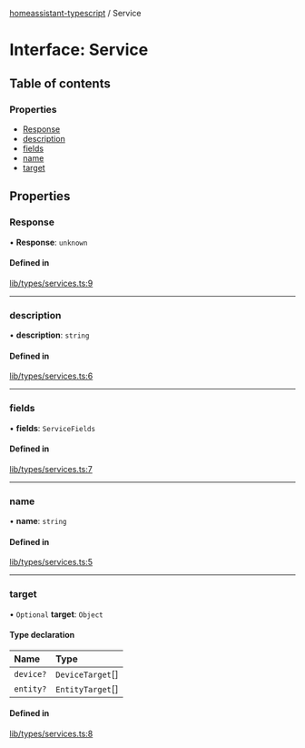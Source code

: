 [homeassistant-typescript](../README.md) / Service

# Interface: Service

## Table of contents

### Properties

- [Response](Service.md#response)
- [description](Service.md#description)
- [fields](Service.md#fields)
- [name](Service.md#name)
- [target](Service.md#target)

## Properties

### Response

• **Response**: `unknown`

#### Defined in

[lib/types/services.ts:9](https://github.com/benwainwright/hass-ts/blob/847beec/src/lib/types/services.ts#L9)

___

### description

• **description**: `string`

#### Defined in

[lib/types/services.ts:6](https://github.com/benwainwright/hass-ts/blob/847beec/src/lib/types/services.ts#L6)

___

### fields

• **fields**: `ServiceFields`

#### Defined in

[lib/types/services.ts:7](https://github.com/benwainwright/hass-ts/blob/847beec/src/lib/types/services.ts#L7)

___

### name

• **name**: `string`

#### Defined in

[lib/types/services.ts:5](https://github.com/benwainwright/hass-ts/blob/847beec/src/lib/types/services.ts#L5)

___

### target

• `Optional` **target**: `Object`

#### Type declaration

| Name | Type |
| :------ | :------ |
| `device?` | `DeviceTarget`[] |
| `entity?` | `EntityTarget`[] |

#### Defined in

[lib/types/services.ts:8](https://github.com/benwainwright/hass-ts/blob/847beec/src/lib/types/services.ts#L8)
